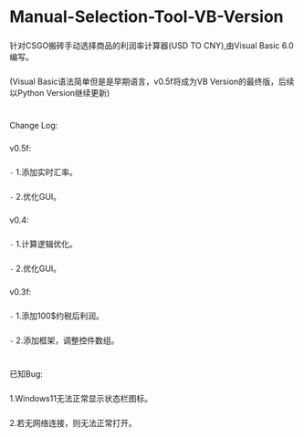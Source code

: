 # Manual-Selection-Tool-VB-Version
###
针对CSGO搬砖手动选择商品的利润率计算器(USD TO CNY),由Visual Basic 6.0编写。
###
(Visual Basic语法简单但是是早期语言，v0.5f将成为VB Version的最终版，后续以Python Version继续更新)
#
###
Change Log:
###
v0.5f:
###
`-` 1.添加实时汇率。
 ###
`-` 2.优化GUI。
###
v0.4:
###
`-` 1.计算逻辑优化。
 ###
`-` 2.优化GUI。
###
v0.3f:
###
`-` 1.添加100$约税后利润。
 ###
`-` 2.添加框架，调整控件数组。

#
已知Bug:
###
1.Windows11无法正常显示状态栏图标。
###
2.若无网络连接，则无法正常打开。
